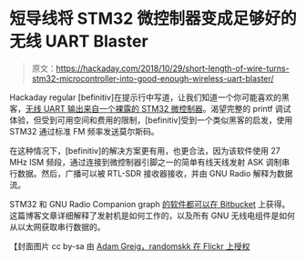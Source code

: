 # 短导线将 STM32 微控制器变成足够好的无线 UART Blaster

> 原文：<https://hackaday.com/2018/10/29/short-length-of-wire-turns-stm32-microcontroller-into-good-enough-wireless-uart-blaster/>

Hackaday regular [befinitiv]在提示行中写道，让我们知道一个你可能喜欢的黑客，[无线 UART 输出来自一个裸露的 STM32 微控制器](https://befinitiv.wordpress.com/2018/10/25/wireless-uart-with-nothing-but-a-microcontroller/)。渴望完整的 printf 调试体验，但受到可用空间和费用的限制，[befinitiv]受到一个类似黑客的启发，使用 STM32 通过标准 FM 频率发送莫尔斯码。

在这种情况下，[befinitiv]的解决方案更有用，也更合法，因为该软件使用 27 MHz ISM 频段，通过连接到微控制器引脚之一的简单有线天线发射 ASK 调制串行数据。然后，广播可以被 RTL-SDR 接收器接收，并由 GNU Radio 解释为数据流。

STM32 和 GNU Radio Companion graph [的软件都可以在 Bitbucket](https://bitbucket.org/befi/wuart) 上获得。这篇博客文章详细解释了发射机是如何工作的，以及所有 GNU 无线电组件是如何从以太网获取串行数据的。

【封面图片 cc by-sa 由 [Adam Greig，randomskk 在 Flickr 上授权](https://www.flickr.com/photos/randomskk/2637802744)